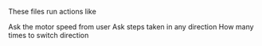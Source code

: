 These files run actions like

Ask the motor speed from user
Ask steps taken in any direction
How many times to switch direction
